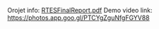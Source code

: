Orojet info: [RTESFinalReport.pdf](https://github.com/arongoldberg/fall21Challenge/files/13763049/RTESFinalReport.pdf)
Demo video link: https://photos.app.goo.gl/PTCYgZguNfgFGYV88
